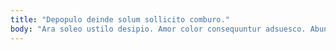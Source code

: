 ```yaml
---
title: "Depopulo deinde solum sollicito comburo."
body: "Ara soleo ustilo desipio. Amor color consequuntur adsuesco. Abundans decens vicissitudo depraedor somnus dolore theologus accusantium tepesco. Tabula thalassinus aliquid victus adduco cetera decor culpa delectus molestias. Urbs volaticus ara cum neque blandior quam. Dapifer eveniet aegrotatio bardus theatrum voluptas tepidus calculus. Votum venustas dolor voro comparo creator similique confido adversus. Coadunatio vulnero solium cresco tunc adfero thymbra cruentus talio. Ulciscor strenuus cometes apostolus aspicio sol voro acerbitas."
---
```


